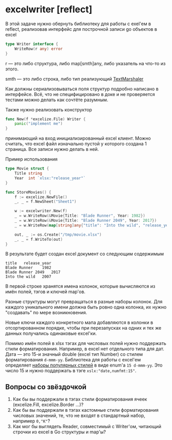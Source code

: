 # excelwriter [reflect]

В этой задаче нужно обернуть библиотеку для работы с exel'ем в reflect, реализовав интерфейс для построчной записи go объектов в excel
```go
type Writer interface {
	WriteRow(r any) error
}
```
r — это либо структура, либо map[smth]any, либо указатель на что-то из этого.

smth — это либо строка, либо тип реализующий [TextMarshaler](https://pkg.go.dev/encoding#TextMarshaler)

Как должны сериализовываться поля структур подробно написано в интерфейсе.
Всё, что не специфицировано в доке и не проверяется тестами можно делать как сочтёте разумным.

Также нужно реализовать конструктор
```go
func New(f *excelize.File) Writer {
	panic("implement me")
}
```
принимающий на вход инициализированный excel клиент.
Можно считать, что excel файл изначально пустой у которого создана 1 страница. Все записи нужно делать в ней.

Пример использования
```go
type Movie struct {
	Title string
	Year  int `xlsx:"release_year"`
}

func StoreMovies() {
	f := excelize.NewFile()
	_, _ = f.NewSheet("Sheet1")

	w := excelwriter.New(f)
	_ = w.WriteRow(&Movie{Title: "Blade Runner", Year: 1982})
	_ = w.WriteRow(&Movie{Title: "Blade Runner 2049", Year: 2017})
	_ = w.WriteRow(map[string]any{"title": "Into the wild", "release_year": 2007})

	out, _ := os.Create("/tmp/movie.xlsx")
	_, _ = f.WriteTo(out)
}
```

В результате будет создан excel документ со следующим содержимым
```
title	release_year
Blade Runner	1982
Blade Runner 2049	2017
Into the wild	2007
```

В первой строке хранятся имена колонок, которые вычисляются из имён полей, тэгов и ключей map'ов.

Разные структуры могут превращаться в разные наборы колонок.
Для каждого уникального имени должна быть ровно одна колонка, их нужно "создавать" по мере возникновения.

Новые ключи каждого конкретного мапа добавляются в колонки в отсортированном порядке, чтобы при перезапусках на одних и тех же данных получались одинаковые excel'ки.

Помимо имён полей в xlsx тэгах для числовых полей нужно поддержать стили форматирования.
Например, в excel нет отдельного типа для дат. Дата — это 15-и значный double (excel тип Number) со стилем форматирования `d-mmm-yy`. Библиотека для работы с excel'ем определяет [наборы популярных стилей](https://pkg.go.dev/github.com/xuri/excelize/v2#File.NewStyle) в виде enum'а `15 d-mmm-yy`. Это число 15 и нужно поддержать в тэге `xslx:"date,numfmt:15"`.

## Вопросы со звёздочкой
1. Как бы вы поддержали в тэгах стили форматирования ячеек (excelize.Fill, excelize.Border ...)?
2. Как бы вы поддержали в тэгах кастомные стили форматирования числовых значений, те, что не входят в стандартный набор, например `0,"K"`?
3. Как мог бы выглядеть Reader, совместимый с Writer'ом, читающий строчки из excel в Go структуры и map'ы?
